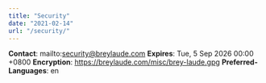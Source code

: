 ```yaml
---
title: "Security"
date: "2021-02-14"
url: "/security/"
---
```


**Contact**: mailto:security@breylaude.com
**Expires**: Tue, 5 Sep 2026 00:00 +0800
**Encryption**: https://breylaude.com/misc/brey-laude.gpg
**Preferred-Languages**: en
